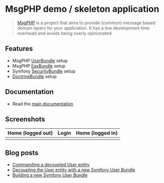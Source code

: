 # MsgPHP demo / skeleton application

> [MsgPHP](https://msgphp.github.io/) is a project that aims to provide (common) message based domain layers for your application. It has a low development time overhead and avoids being overly opinionated.

## Features

- MsgPHP [UserBundle](https://github.com/msgphp/user-bundle) setup
- MsgPHP [EavBundle](https://github.com/msgphp/eav-bundle) setup
- Symfony [SecurityBundle](https://github.com/symfony/security-bundle) setup
- [DoctrineBundle](https://github.com/doctrine/DoctrineBundle) setup

## Documentation

- Read the [main documentation](https://msgphp.github.io/docs)

## Screenshots

Home (logged out) | Login | Home (logged in)
---|---|---
<img src="https://user-images.githubusercontent.com/1047696/35224367-0d5aecba-ff85-11e7-80ab-8d4c15dedd72.png" alt=""> | <img src="https://user-images.githubusercontent.com/1047696/35224369-10f11098-ff85-11e7-8ab4-f106b09b0b5e.png" alt=""> | <img src="https://user-images.githubusercontent.com/1047696/35224371-138dd25a-ff85-11e7-9721-ff85c2d82149.png" alt="">

## Blog posts

- [Commanding a decoupled User entity](https://medium.com/@ro0NL/commanding-a-decoupled-user-entity-aee8723c43e5)
- [Decoupling the User entity with a new Symfony User Bundle](https://medium.com/@ro0NL/decoupling-the-user-entity-with-a-new-symfony-user-bundle-7d2d5d85bdf9)
- [Building a new Symfony User Bundle](https://medium.com/@ro0NL/building-a-new-symfony-user-bundle-b4fe5a9d9d80)
